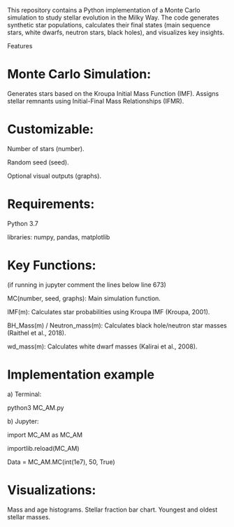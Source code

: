This repository contains a Python implementation of a Monte Carlo simulation to study stellar evolution in the Milky Way. 
The code generates synthetic star populations, calculates their final states (main sequence stars, white dwarfs, neutron stars, black holes), and visualizes key insights.

Features
# Monte Carlo Simulation:

Generates stars based on the Kroupa Initial Mass Function (IMF).
Assigns stellar remnants using Initial-Final Mass Relationships (IFMR).

# Customizable:

Number of stars (number).

Random seed (seed).

Optional visual outputs (graphs).


# Requirements:

Python 3.7

libraries: numpy, pandas, matplotlib


# Key Functions:

(if running in jupyter comment the lines below line 673)

MC(number, seed, graphs): Main simulation function.

IMF(m): Calculates star probabilities using Kroupa IMF (Kroupa, 2001).

BH_Mass(m) / Neutron_mass(m): Calculates black hole/neutron star masses (Raithel et al., 2018).

wd_mass(m): Calculates white dwarf masses (Kalirai et al., 2008).


# Implementation example

a) Terminal: 

python3 MC_AM.py


b) Jupyter: 

import MC_AM as MC_AM

importlib.reload(MC_AM)

Data = MC_AM.MC(int(1e7), 50, True)


# Visualizations:

Mass and age histograms.
Stellar fraction bar chart.
Youngest and oldest stellar masses.

